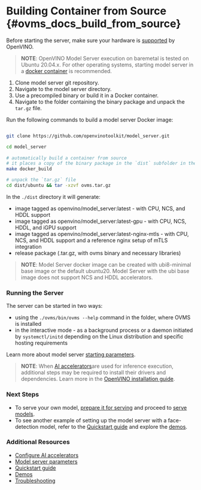 # Building Container from Source {#ovms_docs_build_from_source}

Before starting the server, make sure your hardware is [supported](https://docs.openvino.ai/2022.2/_docs_IE_DG_supported_plugins_Supported_Devices.html) by OpenVINO.

> **NOTE**: OpenVINO Model Server execution on baremetal is tested on Ubuntu 20.04.x. For other operating systems, starting model server in a [docker container](./docker_container.md) is recommended.
   
1. Clone model server git repository.
2. Navigate to the model server directory.
3. Use a precompiled binary or build it in a Docker container.
4. Navigate to the folder containing the binary package and unpack the `tar.gz` file.

Run the following commands to build a model server Docker image:

```bash

git clone https://github.com/openvinotoolkit/model_server.git

cd model_server   
   
# automatically build a container from source
# it places a copy of the binary package in the `dist` subfolder in the Model Server root directory
make docker_build

# unpack the `tar.gz` file
cd dist/ubuntu && tar -xzvf ovms.tar.gz

```
In the `./dist` directory it will generate: 

- image tagged as openvino/model_server:latest - with CPU, NCS, and HDDL support
- image tagged as openvino/model_server:latest-gpu - with CPU, NCS, HDDL, and iGPU support
- image tagged as openvino/model_server:latest-nginx-mtls - with CPU, NCS, and HDDL support and a reference nginx setup of mTLS integration
- release package (.tar.gz, with ovms binary and necessary libraries)

> **NOTE**: Model Server docker image can be created with ubi8-minimal base image or the default ubuntu20. Model Server with the ubi base image does not support NCS and HDDL accelerators.

### Running the Server

The server can be started in two ways:

- using the ```./ovms/bin/ovms --help``` command in the folder, where OVMS is installed
- in the interactive mode - as a background process or a daemon initiated by ```systemctl/initd``` depending on the Linux distribution and specific hosting requirements

Learn more about model server [starting parameters](parameters.md).

> **NOTE**:
> When [AI accelerators](accelerators.md)are used for inference execution, additional steps may be required to install their drivers and dependencies. 
> Learn more in the [OpenVINO installation guide](https://docs.openvino.ai/2022.2/openvino_docs_install_guides_installing_openvino_linux.html).

### Next Steps

- To serve your own model, [prepare it for serving](models_repository.md) and proceed to [serve models](single_model_mode.md).
- To see another example of setting up the model server with a face-detection model, refer to the [Quickstart guide](./ovms_quickstart.md) and explore the [demos](../demos/README.md).

### Additional Resources

- [Configure AI accelerators](accelerators.md)
- [Model server parameters](parameters.md)
- [Quickstart guide](./ovms_quickstart.md)
- [Demos](../demos/README.md)
- [Troubleshooting](troubleshooting.md)
